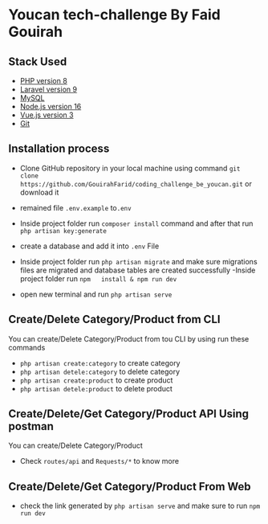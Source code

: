 

# Youcan tech-challenge By Faid Gouirah


## Stack Used
- [PHP version 8](https://www.php.net/)
- [Laravel  version 9](https://laravel.com/)
- [MySQL](https://www.mysql.com/)
- [Node.js version 16](https://nodejs.org/en/)
- [Vue.js version 3](https://vuejs.org/)
- [Git](https://git-scm.com/)

## Installation process
- Clone GitHub repository in your local machine using command ```git clone https://github.com/GouirahFarid/coding_challenge_be_youcan.git``` or download it
- remained file ``.env.example`` to``.env``
  
- Inside project folder run ``composer install`` command and after that run ``php artisan key:generate``
- create a database and add it into   ``.env`` File
- Inside project folder run ``php artisan migrate`` and make sure migrations files are migrated and database tables are created successfully
-Inside project folder  run ``npm   install & npm run dev``
- open new terminal  and run ``php artisan serve``

## Create/Delete Category/Product from CLI


You can create/Delete Category/Product from tou CLI by using run these commands
- ``php artisan create:category`` to create category
- ``php artisan detele:category`` to delete category
- ``php artisan create:product`` to create product
- ``php artisan detele:product`` to delete product

## Create/Delete/Get Category/Product API Using postman
You can create/Delete Category/Product
- Check ``routes/api`` and ``Requests/*`` to know more

## Create/Delete/Get Category/Product From Web

- check the link generated by ``php artisan serve`` and make sure to run ``npm run dev``
